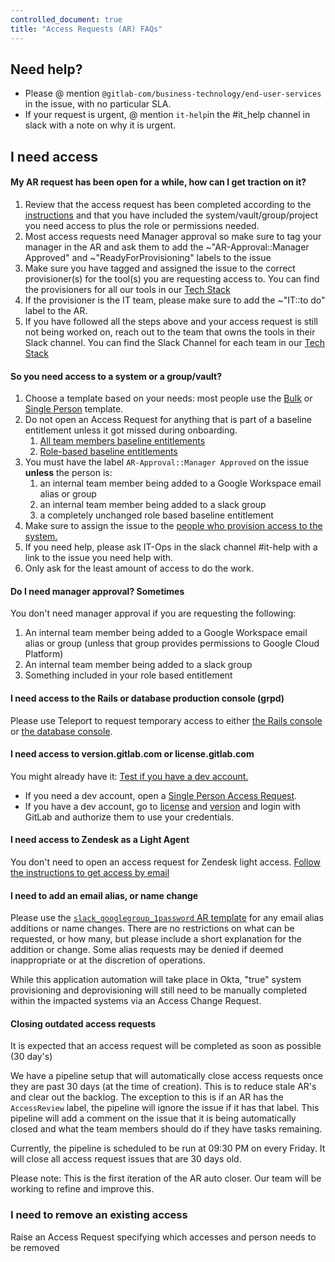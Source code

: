 ```yaml
---
controlled_document: true
title: "Access Requests (AR) FAQs"
---
```


## Need help?

- Please @ mention `@gitlab-com/business-technology/end-user-services` in the issue, with no particular SLA.
- If your request is urgent, @ mention `it-help`in the #it_help channel in slack with a note on why it is urgent.

## I need access

#### My AR request has been open for a while, how can I get traction on it?

1. Review that the access request has been completed according to the [instructions](/handbook/business-technology/end-user-services/onboarding-access-requests/access-requests#how-do-i-choose-which-template-to-use) and that you have included the system/vault/group/project you need access to plus the role or permissions needed.
1. Most access requests need Manager approval so make sure to tag your manager in the AR and ask them to add the ~"AR-Approval::Manager Approved" and ~"ReadyForProvisioning" labels to the issue
1. Make sure you have tagged and assigned the issue to the correct provisioner(s) for the tool(s) you are requesting access to. You can find the provisioners for all our tools in our [Tech Stack](https://gitlab.com/gitlab-com/www-gitlab-com/-/blob/master/data/tech_stack.yml)
1. If the provisioner is the IT team, please make sure to add the ~"IT::to do" label to the AR.
1. If you have followed all the steps above and your access request is still not being worked on, reach out to the team that owns the tools in their Slack channel. You can find the Slack Channel for each team in our [Tech Stack](https://gitlab.com/gitlab-com/www-gitlab-com/-/blob/master/data/tech_stack.yml)

#### So you need access to a system or a group/vault?

1. Choose a template based on your needs: most people use the [Bulk](https://gitlab.com/gitlab-com/team-member-epics/access-requests/-/issues/new?issuable_template=Bulk_Access_Request) or [Single Person](https://gitlab.com/gitlab-com/team-member-epics/access-requests/-/issues/new?issuable_template=Individual_Bulk_Access_Request) template.
1. Do not open an Access Request for anything that is part of a baseline entitlement unless it got missed during onboarding.
    1. [All team members baseline entitlements](https://internal.gitlab.com/handbook/it/end-user-services/access-request/baseline-entitlements/#baseline-entitlements-all-gitlab-team-members)
    1. [Role-based baseline entitlements](https://gitlab.com/gitlab-com/team-member-epics/access-requests/-/tree/master/.gitlab/issue_templates/role_baseline_access_request_tasks)
1. You must have the label `AR-Approval::Manager Approved` on the issue **unless** the person is:
    1. an internal team member being added to a Google Workspace email alias or group
    1. an internal team member being added to a slack group
    1. a completely unchanged role based baseline entitlement
1. Make sure to assign the issue to the [people who provision access to the system.](https://gitlab.com/gitlab-com/www-gitlab-com/-/blob/master/data/tech_stack.yml)
1. If you need help, please ask IT-Ops in the slack channel #it-help with a link to the issue you need help with.
1. Only ask for the least amount of access to do the work.

#### Do I need manager approval? Sometimes

You don't need manager approval if you are requesting the following:

1. An internal team member being added to a Google Workspace email alias or group (unless that group provides permissions to Google Cloud Platform)
1. An internal team member being added to a slack group
1. Something included in your role based entitlement

#### I need access to the Rails or database production console (grpd)

Please use Teleport to request temporary access to either
[the Rails console](https://gitlab.com/gitlab-com/runbooks/-/blob/master/docs/teleport/Connect_to_Rails_Console_via_Teleport.md) or
[the database console](https://gitlab.com/gitlab-com/runbooks/-/blob/master/docs/teleport/Connect_to_Database_Console_via_Teleport.md).

#### I need access to version.gitlab.com or license.gitlab.com

You might already have it: [Test if you have a dev account.](https://dev.gitlab.org/)

- If you need a dev account, open a [Single Person Access Request](https://gitlab.com/gitlab-com/team-member-epics/access-requests/-/issues/new?issuable_template=Individual_Bulk_Access_Request).
- If you have a dev account, go to [license](https://license.gitlab.com/) and [version](https://version.gitlab.com/users/sign_in) and login with GitLab and authorize them to use your credentials.

#### I need access to Zendesk as a Light Agent

You don't need to open an access request for Zendesk light access. [Follow the instructions to get access by email](/handbook/support/internal-support/#viewing-support-tickets)

#### I need to add an email alias, or name change

Please use the [`slack_googlegroup_1password` AR template](https://gitlab.com/gitlab-com/team-member-epics/access-requests/issues/new?issuable_template=slack_googlegroup_1Passwordgroupvault) for any email alias additions or name changes.
There are no restrictions on what can be requested, or how many, but please include a short explanation for the addition or change. Some alias requests may be denied if deemed inappropriate or at the discretion of operations.

While this application automation will take place in Okta, "true" system provisioning and deprovisioning will still need to be manually completed within the impacted systems via an Access Change Request.

#### Closing outdated access requests

It is expected that an access request will be completed as soon as possible (30 day's)

We have a pipeline setup that will automatically close access requests once they are past 30 days (at the time of creation).
This is to reduce stale AR's and clear out the backlog. The exception to this is if an AR has the `AccessReview` label, the pipeline will ignore the issue if it has that label.
This pipeline will add a comment on the issue that it is being automatically closed and what the team members should do
if they have tasks remaining.

Currently, the pipeline is scheduled to be run at 09:30 PM on every Friday. It
will close all access request issues that are 30 days old.

Please note: This is the first iteration of the AR auto closer. Our team will be working to refine and improve this.

### I need to remove an existing access

Raise an Access Request specifying which accesses and person needs to be removed

